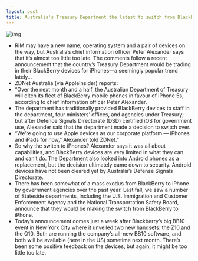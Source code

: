 ```yaml
---
layout: post
title: Australia's Treasury Department the latest to switch from BlackBerry to iPhone
---
```

![img](http://media.idownloadblog.com/wp-content/uploads/2012/02/BlackBerries_In_The_Trash_Wide.jpg)
* RIM may have a new name, operating system and a pair of devices on the way, but Australia’s chief information officer Peter Alexander says that it’s almost too little too late. The comments follow a recent announcement that the country’s Treasury Department would be trading in their BlackBerry devices for iPhones—a seemingly popular trend lately…
* ZDNet Australia (via AppleInsider) reports:
* “Over the next month and a half, the Australian Department of Treasury will ditch its fleet of BlackBerry mobile phones in favour of iPhone 5s, according to chief information officer Peter Alexander.
* The department has traditionally provided BlackBerry devices to staff in the department, four ministers’ offices, and agencies under Treasury; but after Defence Signals Directorate (DSD) certified iOS for government use, Alexander said that the department made a decision to switch over.
* “We’re going to use Apple devices as our corporate platform — iPhones and iPads for now,” Alexander told ZDNet.”
* So why the switch to iPhones? Alexander says it was all about capabilities, and BlackBerry devices are very limited in what they can and can’t do. The Department also looked into Android phones as a replacement, but the decision ultimately came down to security. Android devices have not been cleared yet by Australia’s Defense Signals Directorate.
* There has been somewhat of a mass exodus from BlackBerry to iPhone by government agencies over the past year. Last fall, we saw a number of Stateside departments, including the U.S. Immigration and Customer Enforcement Agency and the National Transportation Safety Board, announce that they would be making the switch from BlackBerry to iPhone.
* Today’s announcement comes just a week after Blackberry’s big BB10 event in New York City where it unveiled two new handsets: the Z10 and the Q10. Both are running the company’s all-new BB10 software, and both will be available (here in the US) sometime next month. There’s been some positive feedback on the devices, but again, it might be too little too late.


